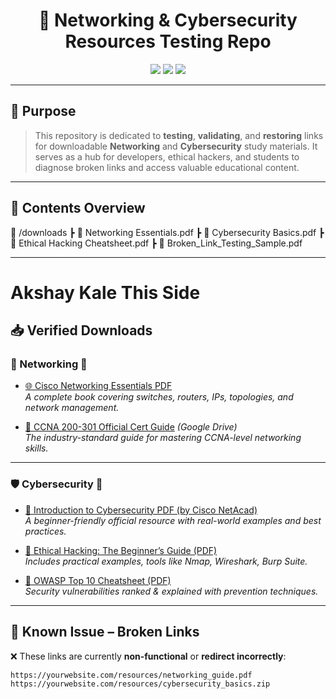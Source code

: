 <h1 align="center">🧪 Networking & Cybersecurity Resources Testing Repo</h1>

<p align="center">
  <img src="https://img.shields.io/badge/status-under%20fixing-red?style=for-the-badge" />
  <img src="https://img.shields.io/badge/type-testing%20repo-blueviolet?style=for-the-badge" />
  <img src="https://img.shields.io/badge/resources-networking%20%7C%20cybersecurity-orange?style=for-the-badge" />
</p>

---

## 📌 Purpose

> This repository is dedicated to **testing**, **validating**, and **restoring** links for downloadable **Networking** and **Cybersecurity** study materials. It serves as a hub for developers, ethical hackers, and students to diagnose broken links and access valuable educational content.

---

## 📂 Contents Overview

📁 /downloads
┣ 📄 Networking Essentials.pdf
┣ 📄 Cybersecurity Basics.pdf
┣ 📄 Ethical Hacking Cheatsheet.pdf
┣ 🔗 Broken_Link_Testing_Sample.pdf


---
# Akshay Kale This Side 

## 📥 Verified Downloads

### 📡 Networking 📘
- [🌐 Cisco Networking Essentials PDF](https://www.academia.edu/38596989/Cisco_Networking_Essentials_2nd_Edition)  
  _A complete book covering switches, routers, IPs, topologies, and network management._

- [📘 CCNA 200-301 Official Cert Guide](https://drive.google.com/file/d/1_Xi3qcx4rHGRc8-1AV8VtP5zSCmYqL3m/view?usp=sharing) *(Google Drive)*  
  _The industry-standard guide for mastering CCNA-level networking skills._

---

### 🛡️ Cybersecurity 📕
- [🔐 Introduction to Cybersecurity PDF (by Cisco NetAcad)](https://www.netacad.com/courses/cybersecurity/introduction-cybersecurity)  
  _A beginner-friendly official resource with real-world examples and best practices._

- [🧠 Ethical Hacking: The Beginner’s Guide (PDF)](https://www.geeksforgeeks.org/wp-content/uploads/2022/07/Ethical-Hacking-PDF.pdf)  
  _Includes practical examples, tools like Nmap, Wireshark, Burp Suite._

- [📄 OWASP Top 10 Cheatsheet (PDF)](https://owasp.org/www-project-top-ten/2017/OWASP_Top_10-2017(en).pdf)  
  _Security vulnerabilities ranked & explained with prevention techniques._

---

## 🚨 Known Issue – Broken Links

❌ These links are currently **non-functional** or **redirect incorrectly**:

```txt
https://yourwebsite.com/resources/networking_guide.pdf
https://yourwebsite.com/resources/cybersecurity_basics.zip
